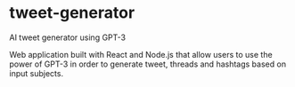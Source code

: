 # tweet-generator
AI tweet generator using GPT-3

Web application built with React and Node.js that allow users to use the power of GPT-3 in order to generate tweet, threads and hashtags based on input subjects.
